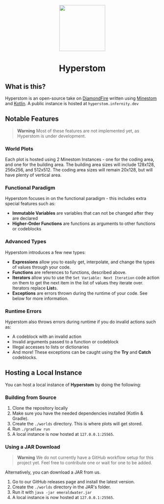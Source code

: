 <div align="center">
<img src="https://cdn.discordapp.com/attachments/1143388669240164383/1144835422762049537/emeraldwater1024.png" width="150" height="150">
<h1>Hyperstom</h1>
</div>

## What is this?
Hyperstom is an open-source take on [DiamondFire](https://mcdiamondfire.com) written using 
[Minestom](https://minestom.net/) and [Kotlin](https://kotlinlang.org/). A public instance is hosted at `hyperstom.infernity.dev`

## Notable Features
> **Warning**
> Most of these features are not implemented yet, as Hyperstom is under development.
### World Plots
Each plot is hosted using 2 Minestom Instances - one for the coding area, and one for the building area.
The building area sizes will include 128x128, 256x256, and 512x512. The coding area sizes will remain 20x128,
but will have plenty of vertical area.
### Functional Paradigm

Hyperstom focuses in on the functional paradigm - this includes extra special features such as:
- **Immutable Variables** are variables that can not be changed after they are declared
- **Higher-Order Functions** are functions as arguments to other functions or codeblocks
### Advanced Types
Hyperstom introduces a few new types:
- **Expressions** allow you to easily get, interpolate, and change the types of values through your code.
- **Functions** are references to functions, described above.
- **Iterators** allow you to use the `Set Variable: Next Iteration` code action on them to get the next
item in the list of values they iterate over. Iterators replace **List**s.
- **Exceptions** are errors thrown during the runtime of your code. See below for more information.

### Runtime Errors
Hyperstom also throws errors during runtime if you do invalid actions such as:
- A codeblock with an invalid action
- Invalid arguments passed to a function or codeblock
- Illegal accesses to lists or dictionaries
- And more!
These exceptions can be caught using the **Try** and **Catch** codeblocks.

## Hosting a Local Instance
You can host a local instance of **Hyperstom** by doing the following:

### Building from Source
1. Clone the repository locally
2. Make sure you have the needed dependencies installed (Kotlin & Gradle).
3. Create the `./worlds` directory. This is where plots will get stored.
4. Run `./gradlew run`
5. A local instance is now hosted at `127.0.0.1:25565`.


### Using a JAR Download
> **Warning**
> We do not currently have a GitHub workflow setup for this project yet. Feel free to contribute one or 
> wait for one to be added.

Alternatively, you can download a JAR from us.
1. Go to our GitHub releases page and install the latest version.
2. Create the `./worlds` directory in the JAR's folder.
3. Run it with `java -jar emeraldwater.jar`
4. A local instance is now hosted at `127.0.0.1:25565`.

